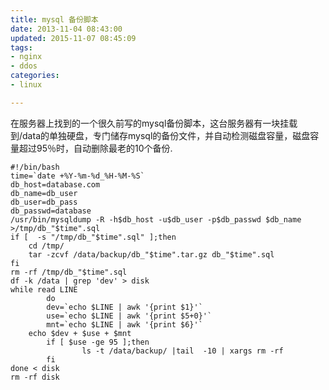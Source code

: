 ```yaml
---
title: mysql 备份脚本
date: 2013-11-04 08:43:00
updated: 2015-11-07 08:45:09
tags: 
- nginx
- ddos
categories: 
- linux

---
```

在服务器上找到的一个很久前写的mysql备份脚本，这台服务器有一块挂载到/data的单独硬盘，专门储存mysql的备份文件，并自动检测磁盘容量，磁盘容量超过95％时，自动删除最老的10个备份.


<!--more-->


    #!/bin/bash
    time=`date +%Y-%m-%d_%H-%M-%S`
    db_host=database.com
    db_name=db_user
    db_user=db_pass
    db_passwd=database
    /usr/bin/mysqldump -R -h$db_host -u$db_user -p$db_passwd $db_name >/tmp/db_"$time".sql
    if [  -s "/tmp/db_"$time".sql" ];then
        cd /tmp/
        tar -zcvf /data/backup/db_"$time".tar.gz db_"$time".sql
    fi
    rm -rf /tmp/db_"$time".sql
    df -k /data | grep 'dev' > disk
    while read LINE
            do
            dev=`echo $LINE | awk '{print $1}'`
            use=`echo $LINE | awk '{print $5+0}'`
            mnt=`echo $LINE | awk '{print $6}'`
        echo $dev + $use + $mnt
            if [ $use -ge 95 ];then
                    ls -t /data/backup/ |tail  -10 | xargs rm -rf
            fi
    done < disk
    rm -rf disk

